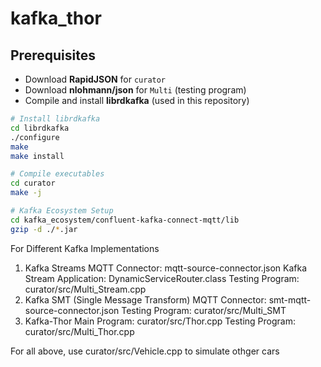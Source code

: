 # **kafka_thor**


## **Prerequisites**

- Download **RapidJSON** for `curator`
- Download **nlohmann/json** for `Multi` (testing program)
- Compile and install **librdkafka** (used in this repository)

```bash
# Install librdkafka
cd librdkafka
./configure
make
make install

# Compile executables 
cd curator
make -j

# Kafka Ecosystem Setup
cd kafka_ecosystem/confluent-kafka-connect-mqtt/lib
gzip -d ./*.jar
```
For Different Kafka Implementations
1. Kafka Streams
MQTT Connector: mqtt-source-connector.json
Kafka Stream Application: DynamicServiceRouter.class
Testing Program: curator/src/Multi_Stream.cpp
2. Kafka SMT (Single Message Transform)
MQTT Connector: smt-mqtt-source-connector.json
Testing Program: curator/src/Multi_SMT
3. Kafka-Thor
Main Program: curator/src/Thor.cpp
Testing Program: curator/src/Multi_Thor.cpp

For all above, use curator/src/Vehicle.cpp to simulate othger cars
